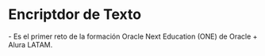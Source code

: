 <h1> Encriptdor de Texto </h1>
- Es el primer reto de la formación Oracle Next Education (ONE) de Oracle + Alura LATAM.
